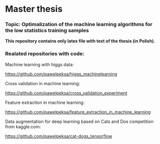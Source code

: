 # Master thesis

### Topic: Optimalization of the machine learning algorithms for the low statistics training samples

**This repository contains only latex file with text of the thesis (in Polish).**

### Realated repositories with code:

Machine learning with higgs data:

https://github.com/pawelpeksa/higgs_machinelearning

Cross validation in machine learning:

https://github.com/pawelpeksa/cross_validation_experiment

Feature extraction in machine learning:

https://github.com/pawelpeksa/feature_extraction_in_machine_learning

Data augmentation for deep learning based on Cats and Dos competition from kaggle.com:

https://github.com/pawelpeksa/cat-dogs_tensorflow
